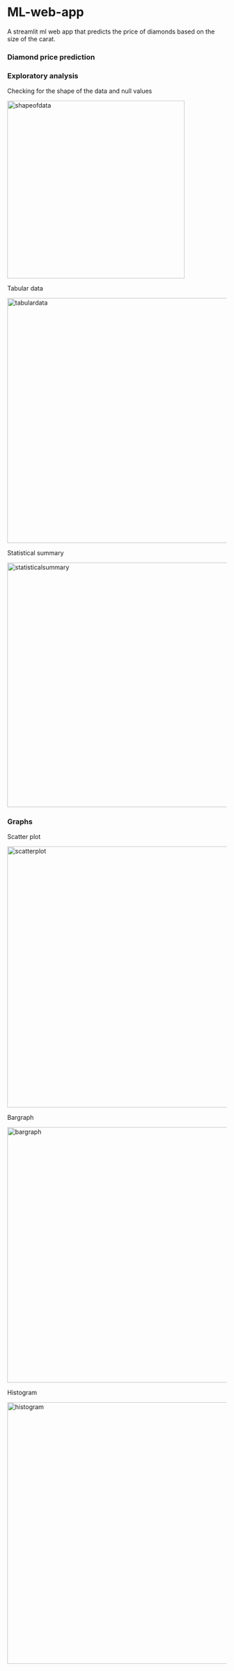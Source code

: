 # ML-web-app
A streamlit ml web app that predicts the price of diamonds based on the size of the carat.

<h3>Diamond price prediction</h3>

<h3>Exploratory analysis</h3>
<p>Checking for the shape of the data and null values</p>

<img width="407" alt="shapeofdata" src="https://github.com/Sheila-Otieno/ML-web-app/assets/59034245/f57643bd-ea4c-4d85-b5cc-5d554098c1e5">

<p>Tabular data </p>

<img width="561" alt="tabulardata" src="https://github.com/Sheila-Otieno/ML-web-app/assets/59034245/043ec558-c04a-4073-a8c3-261570010cb3">


<p>Statistical summary</p>

<img width="560" alt="statisticalsummary" src="https://github.com/Sheila-Otieno/ML-web-app/assets/59034245/5fc7f1ac-e121-4211-85ab-08ab525aaf26">

<h3>Graphs</h3>
<p>Scatter plot</p>
<img width="598" alt="scatterplot" src="https://github.com/Sheila-Otieno/ML-web-app/assets/59034245/65409713-3986-4f30-b1ca-81b5f11b5df0">


<p>Bargraph</p>
<img width="585" alt="bargraph" src="https://github.com/Sheila-Otieno/ML-web-app/assets/59034245/0e19373d-626e-4df1-8418-0a35f6c431be">


<p>Histogram</p>

<img width="599" alt="histogram" src="https://github.com/Sheila-Otieno/ML-web-app/assets/59034245/f7612452-2ed6-45f7-aa15-467f00d5ce4e">






